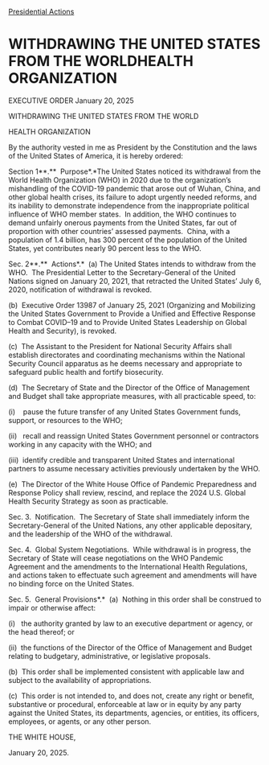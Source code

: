 
[Presidential Actions](https://www.whitehouse.gov/presidential-actions/) 

WITHDRAWING THE UNITED STATES FROM THE WORLDHEALTH ORGANIZATION
===============================================================

EXECUTIVE ORDER 
January 20, 2025 



WITHDRAWING THE UNITED STATES FROM THE WORLD

HEALTH ORGANIZATION

By the authority vested in me as President by the Constitution and the laws of the United States of America, it is hereby ordered:

Section 1**.**  Purpose*.*The United States noticed its withdrawal from the World Health Organization (WHO) in 2020 due to the organization’s mishandling of the COVID-19 pandemic that arose out of Wuhan, China, and other global health crises, its failure to adopt urgently needed reforms, and its inability to demonstrate independence from the inappropriate political influence of WHO member states.  In addition, the WHO continues to demand unfairly onerous payments from the United States, far out of proportion with other countries’ assessed payments.  China, with a population of 1.4 billion, has 300 percent of the population of the United States, yet contributes nearly 90 percent less to the WHO.

Sec. 2**.**  Actions*.*  (a) The United States intends to withdraw from the WHO.  The Presidential Letter to the Secretary-General of the United Nations signed on January 20, 2021, that retracted the United States’ July 6, 2020, notification of withdrawal is revoked.

(b)  Executive Order 13987 of January 25, 2021 (Organizing and Mobilizing the United States Government to Provide a Unified and Effective Response to Combat COVID–19 and to Provide United States Leadership on Global Health and Security), is revoked.

(c)  The Assistant to the President for National Security Affairs shall establish directorates and coordinating mechanisms within the National Security Council apparatus as he deems necessary and appropriate to safeguard public health and fortify biosecurity.

(d)  The Secretary of State and the Director of the Office of Management and Budget shall take appropriate measures, with all practicable speed, to:

(i)    pause the future transfer of any United States Government funds, support, or resources to the WHO;

(ii)   recall and reassign United States Government personnel or contractors working in any capacity with the WHO; and

(iii)  identify credible and transparent United States and international partners to assume necessary activities previously undertaken by the WHO.

(e)  The Director of the White House Office of Pandemic Preparedness and Response Policy shall review, rescind, and replace the 2024 U.S. Global Health Security Strategy as soon as practicable.

Sec. 3.  Notification.  The Secretary of State shall immediately inform the Secretary-General of the United Nations, any other applicable depositary, and the leadership of the WHO of the withdrawal.

Sec. 4.  Global System Negotiations.  While withdrawal is in progress, the Secretary of State will cease negotiations on the WHO Pandemic Agreement and the amendments to the International Health Regulations, and actions taken to effectuate such agreement and amendments will have no binding force on the United States.

Sec. 5.  General Provisions*.*  (a)  Nothing in this order shall be construed to impair or otherwise affect:

(i)   the authority granted by law to an executive department or agency, or the head thereof; or

(ii)  the functions of the Director of the Office of Management and Budget relating to budgetary, administrative, or legislative proposals.

(b)  This order shall be implemented consistent with applicable law and subject to the availability of appropriations.

(c)  This order is not intended to, and does not, create any right or benefit, substantive or procedural, enforceable at law or in equity by any party against the United States, its departments, agencies, or entities, its officers, employees, or agents, or any other person.

THE WHITE HOUSE,

January 20, 2025.



